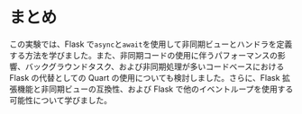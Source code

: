 # まとめ

この実験では、Flask で`async`と`await`を使用して非同期ビューとハンドラを定義する方法を学びました。また、非同期コードの使用に伴うパフォーマンスの影響、バックグラウンドタスク、および非同期処理が多いコードベースにおける Flask の代替としての Quart の使用についても検討しました。さらに、Flask 拡張機能と非同期ビューの互換性、および Flask で他のイベントループを使用する可能性について学びました。
